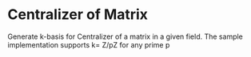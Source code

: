 # Centralizer of Matrix
Generate k-basis for Centralizer of a matrix in a given field. The sample implementation supports k= Z/pZ for any prime p
